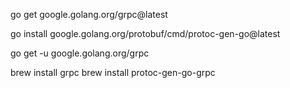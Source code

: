go get google.golang.org/grpc@latest

go install google.golang.org/protobuf/cmd/protoc-gen-go@latest

go get -u google.golang.org/grpc


brew install grpc
brew install protoc-gen-go-grpc


